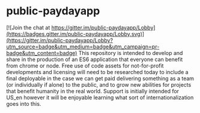 # public-paydayapp

[![Join the chat at https://gitter.im/public-paydayapp/Lobby](https://badges.gitter.im/public-paydayapp/Lobby.svg)](https://gitter.im/public-paydayapp/Lobby?utm_source=badge&utm_medium=badge&utm_campaign=pr-badge&utm_content=badge)
This repository is intended to develop and share in the production of an ES6 application that everyone can benefit from chrome or node. Free use of code assets for not-for-profit developments and licensing will need to be researched today to include a final deployable in the case we can get paid delivering something as a team (or individually if alone) to the public, and to grow new abilities for projects that benefit humanity in the real world. Support is initially intended for US_en however it will be enjoyable learning what sort of internationalization goes into this.
